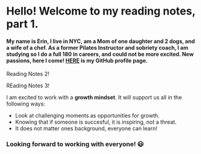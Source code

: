 # Hello! Welcome to my reading notes, part 1.

#### My name is Erin, I live in NYC, am a Mom of one daughter and 2 dogs, and a wife of a chef. As a former Pilates Instructor and sobriety coach, I am studying so I do a full 180 in careers, and could not be more excited. New passions, here I come! [HERE](https://github.com/ErinRanta) is my GitHub profile page.

Reading Notes 2!

REading Notes 3!



I am excited to work with a **growth mindset**. It will support us all in the following ways:

- Look at challenging moments as opportunities for growth.
- Knowing that if someone is succesful, it is inspiring, not a threat.
- It does not matter ones background, everyone can learn!

### Looking forward to working with everyone! 😃







